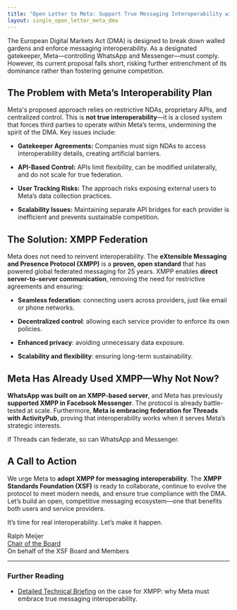 ```yaml
---
title: "Open Letter to Meta: Support True Messaging Interoperability with XMPP"
layout: single_open_letter_meta_dma
---
```


The European Digital Markets Act (DMA) is designed to break down walled gardens and enforce messaging interoperability. As a designated gatekeeper, Meta—controlling WhatsApp and Messenger—must comply. However, its current proposal falls short, risking further entrenchment of its dominance rather than fostering genuine competition.

## The Problem with Meta’s Interoperability Plan

Meta's proposed approach relies on restrictive NDAs, proprietary APIs, and centralized control. This is **not true interoperability**—it is a closed system that forces third parties to operate within Meta’s terms, undermining the spirit of the DMA. Key issues include:

- **Gatekeeper Agreements:** Companies must sign NDAs to access interoperability details, creating artificial barriers.

- **API-Based Control:** APIs limit flexibility, can be modified unilaterally, and do not scale for true federation.

- **User Tracking Risks:** The approach risks exposing external users to Meta’s data collection practices.

- **Scalability Issues:** Maintaining separate API bridges for each provider is inefficient and prevents sustainable competition.

## The Solution: XMPP Federation

Meta does not need to reinvent interoperability. The **eXtensible Messaging and Presence Protocol (XMPP)** is a **proven, open standard** that has powered global federated messaging for 25 years. XMPP enables **direct server-to-server communication**, removing the need for restrictive agreements and ensuring:

- **Seamless federation**: connecting users across providers, just like email or phone networks.

- **Decentralized control**: allowing each service provider to enforce its own policies.

- **Enhanced privacy**: avoiding unnecessary data exposure.

- **Scalability and flexibility**: ensuring long-term sustainability.

## Meta Has Already Used XMPP—Why Not Now?

**WhatsApp was built on an XMPP-based server**, and Meta has previously **supported XMPP in Facebook Messenger**. The protocol is already battle-tested at scale. Furthermore, **Meta is embracing federation for Threads with ActivityPub**, proving that interoperability works when it serves Meta’s strategic interests.

If Threads can federate, so can WhatsApp and Messenger.

## A Call to Action

We urge Meta to **adopt XMPP for messaging interoperability**. The **XMPP Standards Foundation (XSF)** is ready to collaborate, continue to evolve the protocol to meet modern needs, and ensure true compliance with the DMA. Let’s build an open, competitive messaging ecosystem—one that benefits both users and service providers.

It’s time for real interoperability. Let’s make it happen.

Ralph Meijer  
[Chair of the Board](/about/xsf/people#chair)  
On behalf of the XSF Board and Members

***

### Further Reading

- [Detailed Technical Briefing](technical-briefing) on the case for XMPP: why Meta must embrace true messaging interoperability.
